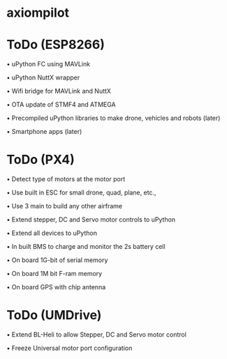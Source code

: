 # axiompilot

ToDo (ESP8266)
========


•	uPython FC using MAVLink

•	uPython NuttX wrapper

•	Wifi bridge for MAVLink and NuttX

•	OTA update of STMF4 and ATMEGA

•	Precompiled uPython libraries to make drone, vehicles and robots (later)

•	Smartphone apps (later)


ToDo (PX4)
========
•	 Detect type of motors at the motor port

•	 Use built in ESC for small drone, quad, plane, etc.,

•	 Use 3 main to build any other airframe

•	 Extend stepper, DC and Servo motor controls to uPython

•	Extend all devices to uPython

•	In built BMS to charge and monitor the 2s battery cell

•	On board 1G-bit of serial memory

•	On board 1M bit  F-ram memory

•	On board GPS with chip antenna

ToDo (UMDrive)
========

•	Extend BL-Heli to allow Stepper, DC and Servo motor control

•	Freeze Universal motor port configuration

